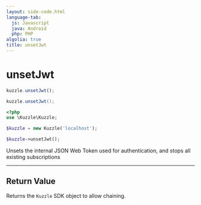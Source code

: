 ```yaml
---
layout: side-code.html
language-tab:
  js: Javascript
  java: Android
  php: PHP
algolia: true
title: unsetJwt
---
```


# unsetJwt

```js
kuzzle.unsetJwt();
```

```java
kuzzle.unsetJwt();
```

```php
<?php
use \Kuzzle\Kuzzle;

$kuzzle = new Kuzzle('localhost');

$kuzzle->unsetJwt();
```

Unsets the internal JSON Web Token used for authentication, and stops all existing subscriptions

---

## Return Value

Returns the `Kuzzle` SDK object to allow chaining.
